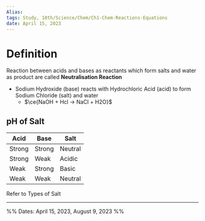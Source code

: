 ```yaml
---
Alias:
tags: Study, 10th/Science/Chem/Ch1-Chem-Reactions-Equations
date: April 15, 2023
---
```

# Definition
Reaction between acids and bases as reactants which form salts and water as product are called **Neutralisation Reaction**
- Sodium Hydroxide (base) reacts with Hydrochloric Acid (acid) to form Sodium Chloride (salt) and water
	- $\ce{NaOH + Hcl -> NaCl + H2O}$
## pH of Salt
| Acid   | Base   | Salt    |
| ------ | ------ | ------- |
| Strong | Strong | Neutral |
| Strong | Weak   | Acidic  |
| Weak   | Strong | Basic   |
| Weak   | Weak   | Neutral        |
Refer to Types of Salt

---
%%
Dates: April 15, 2023, August 9, 2023
%%